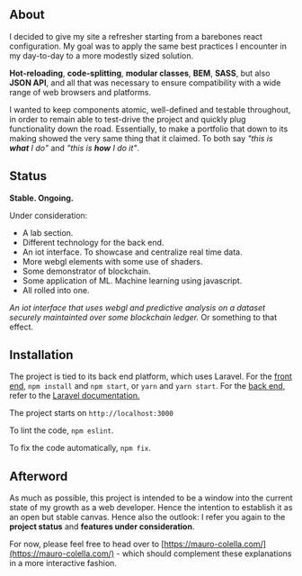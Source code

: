 ## About

I decided to give my site a refresher starting from a barebones react configuration. My goal was to apply the same best practices I encounter in my day-to-day to a more modestly sized solution.

**Hot-reloading**, **code-splitting**, **modular classes**, **BEM**, **SASS**, but also **JSON API**, and all that was necessary to ensure compatibility with a wide range of web browsers and platforms.

I wanted to keep components atomic, well-defined and testable throughout, in order to remain able to test-drive the project and quickly plug functionality down the road. Essentially, to make a portfolio that down to its making showed the very same thing that it claimed. To both say *"this is **what** I do"* and *"this is **how** I do it"*.


## Status

**Stable. Ongoing.**

Under consideration:

- A lab section.
- Different technology for the back end.
- An iot interface. To showcase and centralize real time data.
- More webgl elements with some use of shaders.
- Some demonstrator of blockchain.
- Some application of ML. Machine learning using javascript.
- All rolled into one. 

*An iot interface that uses webgl and predictive analysis on a dataset securely maintainted over some blockchain ledger.* Or something to that effect.

## Installation

The project is tied to its back end platform, which uses Laravel. For the [front end](https://github.com/maurocolella/__new_me), `npm install` and `npm start`, or `yarn` and `yarn start`. For the [back end](https://github.com/maurocolella/__new_me.server), refer to the [Laravel documentation.](https://laravel.com/docs/5.4/installation)

The project starts on `http://localhost:3000`

To lint the code, `npm eslint`.

To fix the code automatically, `npm fix`.

## Afterword

As much as possible, this project is intended to be a window into the current state of my growth as a web developer. Hence the intention to establish it as an open but stable canvas. Hence also the outlook: I refer you again to the **project status** and **features under consideration**.

For now, please feel free to head over to [https://mauro-colella.com/](https://mauro-colella.com/) - which should complement these explanations in a more interactive fashion.
